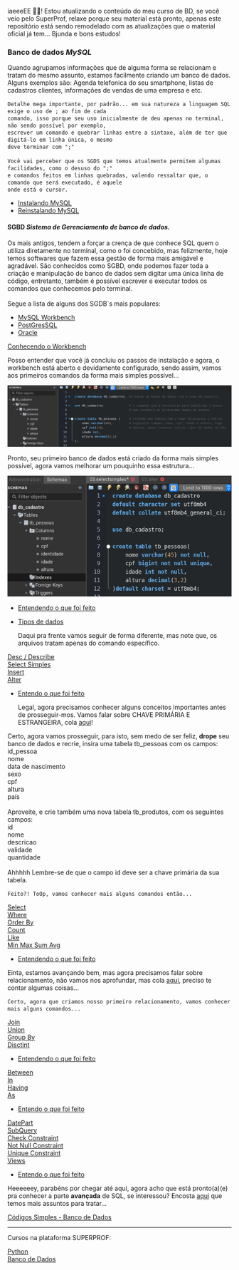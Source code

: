  iaeeeEE 🖖🏾! Estou atualizando o conteúdo do meu curso de BD, se você veio pelo SuperProf, 
 relaxe porque seu material está pronto, apenas este repositório está sendo remodelado com
 as atualizações que o material oficial já tem... Bjunda e bons estudos! 


<h3> Banco de dados <i> MySQL </i></h3>
<p>
    Quando agrupamos informações que de alguma forma se relacionam
    e tratam do mesmo assunto, estamos facilmente criando um banco
    de dados. 
    Alguns exemplos são: Agenda telefonica do seu smartphone,
    listas de cadastros clientes, informações de vendas de uma 
    empresa e etc. 
    
    Detalhe mega importante, por padrão... em sua natureza a linguagem SQL exige o uso de ; ao fim de cada 
    comando, isso porque seu uso inicialmente de deu apenas no terminal, não sendo possível por exemplo,
    escrever um comando e quebrar linhas entre a sintaxe, além de ter que digitá-lo em linha única, o mesmo 
    deve terminar com ";" 
    
    Você vai perceber que os SGDS que temos atualmente permitem algumas facilidades, como o desuso do ";" 
    e comandos feitos em linhas quebradas, valendo ressaltar que, o comando que será executado, é aquele 
    onde está o cursor.
</p>

* [Instalando MySQL](https://drive.google.com/file/d/1QqVg5yxgEKJECWw3F6sbJ-PVzsdH-3LQ/view?usp=sharing)
* [Reinstalando MySQL](https://drive.google.com/file/d/1TLH6t0Rgj27CQTNn1Y6FCkUVsU3dNhyt/view?usp=sharing)

<h4> SGBD <i>Sistema de Gerenciamento de banco de dados.</i></h4>
<p>
   Os mais antigos, tendem a forçar a crença de que conhece SQL
   quem o utiliza diretamente no terminal, como o foi concebido, mas
   felizmente, hoje temos softwares que fazem essa gestão de forma
   mais amigável e agradável. São conhecidos como SGBD, onde podemos
   fazer toda a criação e manipulação de banco de dados sem digitar uma
   única linha de código, entretanto, também é possível escrever e
   executar todos os comandos que conhecemos pelo terminal.
   <br><br> Segue a lista de alguns dos SGDB´s mais populares:
</p>

* [MySQL Workbench](https://www.mysql.com/)
* [PostGresSQL](https://www.postgresql.org/)
* [Oracle](https://www.oracle.com/br/database/)

[Conhecendo o Workbench]()

<p>
    Posso entender que você já concluiu os passos de instalação e agora, 
    o workbench está aberto e devidamente configurado, sendo assim, 
    vamos aos primeiros comandos da forma mais simples possível...

</p>

<p align="center">
    <img src="https://github.com/Ebony-Full-Stack/Bloco_2/blob/upstream/Banco%20de%20Dados/basico/assets/img1.png">
</p>

<p>
    Pronto, seu primeiro banco de dados está criado da forma mais simples
    possível, agora vamos melhorar um pouquinho essa estrutura...
</p>

<p align="center">
    <img src="https://github.com/Ebony-Full-Stack/Bloco_2/blob/upstream/Banco%20de%20Dados/basico/assets/img2.png">
</p>
 
* [Entendendo o que foi feito]()
* [Tipos de dados](https://docs.microsoft.com/pt-br/sql/t-sql/data-types/data-types-transact-sql?view=sql-server-ver15)


    Daqui pra frente vamos seguir de forma diferente, mas
    note que, os arquivos tratam apenas do comando específico.


[Desc / Describe]() <br>
[Select Simples]() <br>
[Insert]() <br>
[Alter]()
* [Entendo o que foi feito]()


    Legal, agora precisamos conhecer alguns conceitos importantes antes de
    prosseguir-mos. Vamos falar sobre CHAVE PRIMÁRIA E ESTRANGEIRA, cola <a href="">aqui</a>!


<p>
    Certo, agora vamos prosseguir, para isto, sem medo de ser feliz,
    <strong>drope</strong> seu banco de dados e recrie, insira uma tabela tb_pessoas 
    com os campos:
    <br>id_pessoa<br>nome<br>data de nascimento<br>sexo<br>cpf<br>altura
    <br>país<br><br>
    Aproveite, e crie também uma nova tabela tb_produtos, com os seguintes
    campos: <br> 
    id<br>nome<br>descricao<br>validade<br>quantidade<br><br>
    Ahhhhh Lembre-se de que o campo id deve ser a chave primária da sua tabela.

    Feito?! ToOp, vamos conhecer mais alguns comandos então...
</p>

[Select]()<br>
[Where]()<br>
[Order By]()<br>
[Count]()<br>
[Like]()<br>
[Min Max Sum Avg]()<br>
* [Entendendo o que foi feito]()

<p>
    Einta, estamos avançando bem, mas agora precisamos falar sobre
    relacionamento, não vamos nos aprofundar, mas cola <a href="">aqui</a>, 
    preciso te contar algumas coisas...
</p>


    Certo, agora que criamos nosso primeiro relacionamento, vamos conhecer
    mais alguns comandos...


[Join]()<br>
[Union]()<br>
[Group By]()<br>
[Disctint]()
* [Entendendo o que foi feito]()

[Between]()<br>
[In]()<br>
[Having]()<br>
[As]()<br>
* [Entendo o que foi feito]()

[DatePart]()<br>
[SubQuery]()<br>
[Check Constraint]()<br>
[Not Null Constraint]()<br>
[Unique Constraint]()<br>
[Views]()<br>
* [Entendo o que foi feito]()

<p>
    Heeeeeey, parabéns por chegar até aqui, agora acho que está
    pronto(a)(e) pra conhecer a parte <strong>avançada</strong> de SQL, se interessou?
    Encosta <a href="">aqui</a> que temos mais assuntos para tratar...
</p>


[Códigos Simples - Banco de Dados](https://www.youtube.com/channel/UC8fRZfYGd21_D8DwuEcFuHw) <br>
<hr>
Cursos na plataforma SUPERPROF: <br>

[Python](https://www.superprof.com.br/aprenda-python-maneira-correta-com-exercicios-fixacao-bonus-sobre-games.html) <br>
[Banco de Dados](https://www.superprof.com.br/aulas-banco-dados-sql-basico-avancado-com-exercicios-para-dominio-das-rotinas.html)

